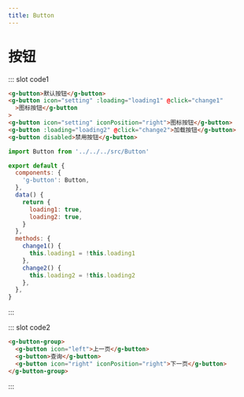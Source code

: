 ```yaml
---
title: Button
---
```


# 按钮

::: slot code1

```html
<g-button>默认按钮</g-button>
<g-button icon="setting" :loading="loading1" @click="change1"
  >图标按钮</g-button
>
<g-button icon="setting" iconPosition="right">图标按钮</g-button>
<g-button :loading="loading2" @click="change2">加载按钮</g-button>
<g-button disabled>禁用按钮</g-button>
```

```js
import Button from '../../../src/Button'

export default {
  components: {
    'g-button': Button,
  },
  data() {
    return {
      loading1: true,
      loading2: true,
    }
  },
  methods: {
    change1() {
      this.loading1 = !this.loading1
    },
    change2() {
      this.loading2 = !this.loading2
    },
  },
}
```

:::

::: slot code2

```html
<g-button-group>
  <g-button icon="left">上一页</g-button>
  <g-button>查询</g-button>
  <g-button icon="right" iconPosition="right">下一页</g-button>
</g-button-group>
```

:::

<ClientOnly>
  <button-demo></button-demo>
</ClientOnly>
